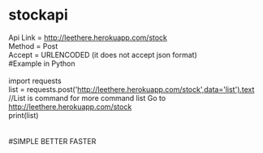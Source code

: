 # stockapi<br />
Api Link = http://leethere.herokuapp.com/stock <br />
Method = Post<br />
Accept = URLENCODED (it does not accept json format)<br />
#Example in Python<br />                                                                                                                                                   
import requests<br />
list = requests.post('http://leethere.herokuapp.com/stock',data='list').text //List is command for more command list Go to http://leethere.herokuapp.com/stock<br />
print(list)<br />
<br />
<br />
#SIMPLE BETTER FASTER

